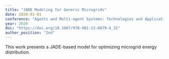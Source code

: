 ```yaml
---
title: "JADE Modeling for Generic Microgrids"
date: 2020-01-01
conference: "Agents and Multi-agent Systems: Technologies and Applications 2019"
year: 2020
doi: "https://doi.org/10.1007/978-981-13-8679-4_31"
author_position: "2nd"
---
```


This work presents a JADE-based model for optimizing microgrid energy distribution.

